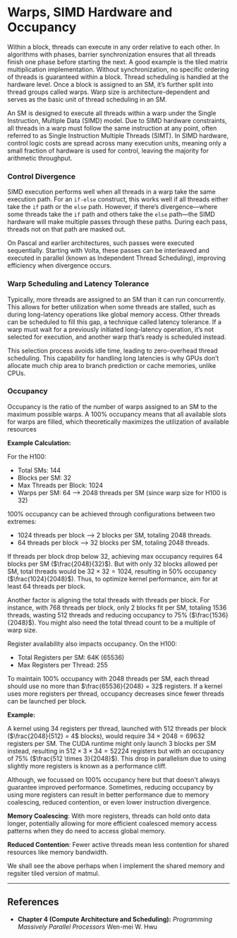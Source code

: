 # Warps, SIMD Hardware and Occupancy

Within a block, threads can execute in any order relative to each other. In algorithms with phases, barrier synchronization ensures that all threads finish one phase before starting the next. A good example is the tiled matrix multiplication implementation. Without synchronization, no specific ordering of threads is guaranteed within a block. Thread scheduling is handled at the hardware level. Once a block is assigned to an SM, it’s further split into thread groups called warps. Warp size is architecture-dependent and serves as the basic unit of thread scheduling in an SM.

An SM is designed to execute all threads within a warp under the Single Instruction, Multiple Data (SIMD) model. Due to SIMD hardware constraints, all threads in a warp must follow the same instruction at any point, often referred to as Single Instruction Multiple Threads (SIMT). In SIMD hardware, control logic costs are spread across many execution units, meaning only a small fraction of hardware is used for control, leaving the majority for arithmetic throughput.

### Control Divergence

SIMD execution performs well when all threads in a warp take the same execution path. For an `if-else` construct, this works well if all threads either take the `if` path or the `else` path. However, if there’s divergence—where some threads take the `if` path and others take the `else` path—the SIMD hardware will make multiple passes through these paths. During each pass, threads not on that path are masked out.

On Pascal and earlier architectures, such passes were executed sequentially. Starting with Volta, these passes can be interleaved and executed in parallel (known as Independent Thread Scheduling), improving efficiency when divergence occurs.

### Warp Scheduling and Latency Tolerance

Typically, more threads are assigned to an SM than it can run concurrently. This allows for better utilization when some threads are stalled, such as during long-latency operations like global memory access. Other threads can be scheduled to fill this gap, a technique called latency tolerance. If a warp must wait for a previously initiated long-latency operation, it’s not selected for execution, and another warp that’s ready is scheduled instead.

This selection process avoids idle time, leading to zero-overhead thread scheduling. This capability for handling long latencies is why GPUs don’t allocate much chip area to branch prediction or cache memories, unlike CPUs.

### Occupancy

Occupancy is the ratio of the number of warps assigned to an SM to the maximum possible warps. A 100% occupancy means that all available slots for warps are filled, which theoretically maximizes the utilization of available resources

**Example Calculation:**

For the H100:

- Total SMs: 144
- Blocks per SM: 32
- Max Threads per Block: 1024
- Warps per SM: 64 ⟶ 2048 threads per SM (since warp size for H100 is 32)

100% occupancy can be achieved through configurations between two extremes:

- 1024 threads per block ⟶ 2 blocks per SM, totaling 2048 threads.
- 64 threads per block ⟶ 32 blocks per SM, totaling 2048 threads.

If threads per block drop below 32, achieving max occupancy requires 64 blocks per SM ($\frac{2048}{32}$). But with only 32 blocks allowed per SM, total threads would be $32 \times 32 = 1024$, resulting in 50% occupancy ($\frac{1024}{2048}$). Thus, to optimize kernel performance, aim for at least 64 threads per block.

Another factor is aligning the total threads with threads per block. For instance, with 768 threads per block, only 2 blocks fit per SM, totaling 1536 threads, wasting 512 threads and reducing occupancy to 75% ($\frac{1536}{2048}$). You might also need the total thread count to be a multiple of warp size.

Register availability also impacts occupancy. On the H100:

- Total Registers per SM: 64K (65536)
- Max Registers per Thread: 255

To maintain 100% occupancy with 2048 threads per SM, each thread should use no more than $\frac{65536}{2048} = 32$ registers. If a kernel uses more registers per thread, occupancy decreases since fewer threads can be launched per block.

**Example:**

A kernel using 34 registers per thread, launched with 512 threads per block ($\frac{2048}{512} = 4$ blocks), would require $34 \times 2048 = 69632$ registers per SM. The CUDA runtime might only launch 3 blocks per SM instead, resulting in $512 \times 3 \times 34 = 52224$ registers but with an occupancy of 75% ($\frac{512 \times 3}{2048}$​). This drop in parallelism due to using slightly more registers is known as a performance cliff.

Although, we focussed on 100% occupancy here but that doesn't always  guarantee improved performance. Sometimes, reducing occupancy by using more registers can result in better performance due to memory coalescing, reduced contention, or even lower instruction divergence.

**Memory Coalescing**: With more registers, threads can hold onto data longer, potentially allowing for more efficient coalesced memory access patterns when they do need to access global memory.

**Reduced Contention**: Fewer active threads mean less contention for shared resources like memory bandwidth.

We shall see the above perhaps when I implement the shared memory and regsiter tiled version of matmul.

---

## References

* **Chapter 4 (Compute Architecture and Scheduling):** 
  *Programming Massively Parallel Processors* 
  Wen-mei W. Hwu